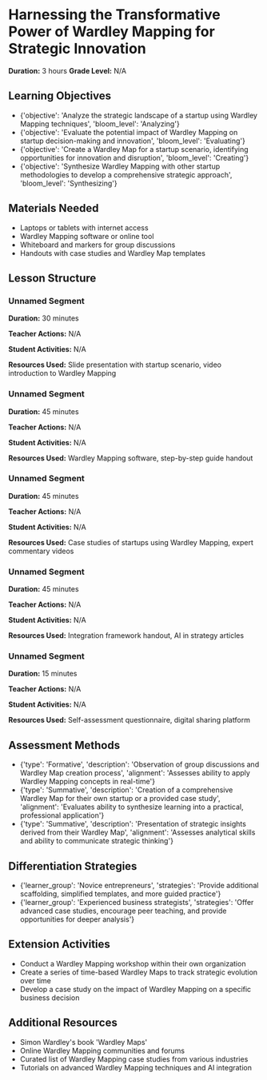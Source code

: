 # Harnessing the Transformative Power of Wardley Mapping for Strategic Innovation

**Duration:** 3 hours
**Grade Level:** N/A

## Learning Objectives
- {'objective': 'Analyze the strategic landscape of a startup using Wardley Mapping techniques', 'bloom_level': 'Analyzing'}
- {'objective': 'Evaluate the potential impact of Wardley Mapping on startup decision-making and innovation', 'bloom_level': 'Evaluating'}
- {'objective': 'Create a Wardley Map for a startup scenario, identifying opportunities for innovation and disruption', 'bloom_level': 'Creating'}
- {'objective': 'Synthesize Wardley Mapping with other startup methodologies to develop a comprehensive strategic approach', 'bloom_level': 'Synthesizing'}

## Materials Needed
- Laptops or tablets with internet access
- Wardley Mapping software or online tool
- Whiteboard and markers for group discussions
- Handouts with case studies and Wardley Map templates

## Lesson Structure
### Unnamed Segment
**Duration:** 30 minutes

**Teacher Actions:** N/A

**Student Activities:** N/A

**Resources Used:** Slide presentation with startup scenario, video introduction to Wardley Mapping

### Unnamed Segment
**Duration:** 45 minutes

**Teacher Actions:** N/A

**Student Activities:** N/A

**Resources Used:** Wardley Mapping software, step-by-step guide handout

### Unnamed Segment
**Duration:** 45 minutes

**Teacher Actions:** N/A

**Student Activities:** N/A

**Resources Used:** Case studies of startups using Wardley Mapping, expert commentary videos

### Unnamed Segment
**Duration:** 45 minutes

**Teacher Actions:** N/A

**Student Activities:** N/A

**Resources Used:** Integration framework handout, AI in strategy articles

### Unnamed Segment
**Duration:** 15 minutes

**Teacher Actions:** N/A

**Student Activities:** N/A

**Resources Used:** Self-assessment questionnaire, digital sharing platform

## Assessment Methods
- {'type': 'Formative', 'description': 'Observation of group discussions and Wardley Map creation process', 'alignment': 'Assesses ability to apply Wardley Mapping concepts in real-time'}
- {'type': 'Summative', 'description': 'Creation of a comprehensive Wardley Map for their own startup or a provided case study', 'alignment': 'Evaluates ability to synthesize learning into a practical, professional application'}
- {'type': 'Summative', 'description': 'Presentation of strategic insights derived from their Wardley Map', 'alignment': 'Assesses analytical skills and ability to communicate strategic thinking'}

## Differentiation Strategies
- {'learner_group': 'Novice entrepreneurs', 'strategies': 'Provide additional scaffolding, simplified templates, and more guided practice'}
- {'learner_group': 'Experienced business strategists', 'strategies': 'Offer advanced case studies, encourage peer teaching, and provide opportunities for deeper analysis'}

## Extension Activities
- Conduct a Wardley Mapping workshop within their own organization
- Create a series of time-based Wardley Maps to track strategic evolution over time
- Develop a case study on the impact of Wardley Mapping on a specific business decision

## Additional Resources
- Simon Wardley's book 'Wardley Maps'
- Online Wardley Mapping communities and forums
- Curated list of Wardley Mapping case studies from various industries
- Tutorials on advanced Wardley Mapping techniques and AI integration
